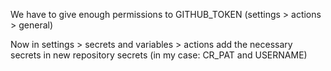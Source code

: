 We have to give enough permissions to GITHUB_TOKEN (settings > actions > general)

Now in settings > secrets and variables > actions add the necessary secrets in new repository secrets (in my case: CR_PAT and USERNAME)